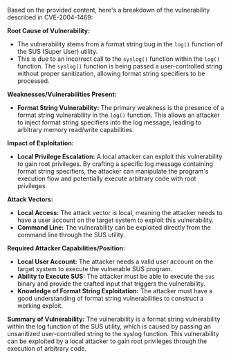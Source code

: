 Based on the provided content, here's a breakdown of the vulnerability described in CVE-2004-1469:

**Root Cause of Vulnerability:**

*   The vulnerability stems from a format string bug in the `log()` function of the SUS (Super User) utility.
*   This is due to an incorrect call to the `syslog()` function within the `log()` function. The `syslog()` function is being passed a user-controlled string without proper sanitization, allowing format string specifiers to be processed.

**Weaknesses/Vulnerabilities Present:**

*   **Format String Vulnerability:** The primary weakness is the presence of a format string vulnerability in the `log()` function. This allows an attacker to inject format string specifiers into the log message, leading to arbitrary memory read/write capabilities.

**Impact of Exploitation:**

*   **Local Privilege Escalation:** A local attacker can exploit this vulnerability to gain root privileges. By crafting a specific log message containing format string specifiers, the attacker can manipulate the program's execution flow and potentially execute arbitrary code with root privileges.

**Attack Vectors:**

*   **Local Access:** The attack vector is local, meaning the attacker needs to have a user account on the target system to exploit this vulnerability.
*   **Command Line:** The vulnerability can be exploited directly from the command line through the SUS utility.

**Required Attacker Capabilities/Position:**

*   **Local User Account:** The attacker needs a valid user account on the target system to execute the vulnerable SUS program.
*   **Ability to Execute SUS:** The attacker must be able to execute the `sus` binary and provide the crafted input that triggers the vulnerability.
*   **Knowledge of Format String Exploitation:** The attacker must have a good understanding of format string vulnerabilities to construct a working exploit.

**Summary of Vulnerability:**
The vulnerability is a format string vulnerability within the log function of the SUS utility, which is caused by passing an unsanitized user-controlled string to the syslog function. This vulnerability can be exploited by a local attacker to gain root privileges through the execution of arbitrary code.